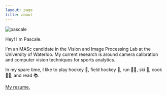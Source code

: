 ```yaml
---
layout: page
title: about
---
```


![pascale]({{site.url}}/public/pascale.JPG)

Hey! I'm Pascale.

I'm an MASc candidate in the Vision and Image Processing Lab at the University of Waterloo. My current research is around camera calibration and computer vision techniques for sports analytics.

In my spare time, I like to play hockey 🏒, field hockey 🏑, run 🏃‍♀️, ski 🎿, cook 👩‍🍳, and read 📚.

[My resume.]({{site.url}}/public/PascaleWalters_Resume.pdf)

